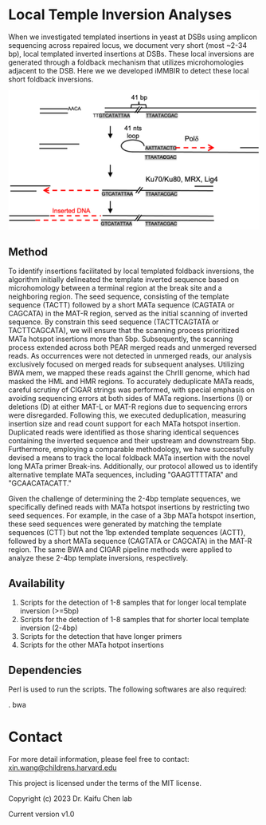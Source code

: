 
# Local Temple Inversion Analyses
When we investigated templated insertions in yeast at DSBs using amplicon sequencing across repaired locus, we document very short (most ~2-34 bp), local templated inverted insertions at DSBs. These local inversions are generated through a foldback mechanism that utilizes microhomologies adjacent to the DSB. Here we we developed iMMBIR to detect these local short foldback inversions. 

<p align="center">
 <img src='src/MataInsertion.png' width='600'>
 
## Method
To identify insertions facilitated by local templated foldback inversions, the algorithm initially delineated the template inverted sequence based on microhomology between a terminal region at the break site and a neighboring region. The seed sequence, consisting of the template sequence (TACTT) followed by a short MATa sequence (CAGTATA or CAGCATA) in the MAT-R region, served as the initial scanning of inverted sequence. By constrain this seed sequence (TACTTCAGTATA or TACTTCAGCATA), we will ensure that the scanning process prioritized MATa hotspot insertions more than 5bp. Subsequently, the scanning process extended across both PEAR merged reads and unmerged reversed reads. As occurrences were not detected in unmerged reads, our analysis exclusively focused on merged reads for subsequent analyses. Utilizing BWA mem, we mapped these reads against the ChrIII genome, which had masked the HML and HMR regions. To accurately deduplicate MATa reads, careful scrutiny of CIGAR strings was performed, with special emphasis on avoiding sequencing errors at both sides of MATa regions. Insertions (I) or deletions (D) at either MAT-L or MAT-R regions due to sequencing errors were disregarded. Following this, we executed deduplication, measuring insertion size and read count support for each MATa hotspot insertion. Duplicated reads were identified as those sharing identical sequences containing the inverted sequence and their upstream and downstream 5bp. Furthermore, employing a comparable methodology, we have successfully devised a means to track the local foldback MATa insertion with the novel long MATa primer Break-ins. Additionally, our protocol allowed us to identify alternative template MATa sequences, including "GAAGTTTTATA" and "GCAACATACATT."

Given the challenge of determining the 2-4bp template sequences, we specifically defined reads with MATa hotspot insertions by restricting two seed sequences. For example, in the case of a 3bp MATa hotspot insertion, these seed sequences were generated by matching the template sequences (CTT) but not the 1bp extended template sequences (ACTT), followed by a short MATa sequence (CAGTATA or CAGCATA) in the MAT-R region. The same BWA and CIGAR pipeline methods were applied to analyze these 2-4bp template inversions, respectively.

##  Availability 
1. Scripts for the detection of 1-8 samples that for longer local template inversion (>=5bp)
2. Scripts for the detection of 1-8 samples that for shorter local template inversion (2-4bp)
3. Scripts for the detection that have longer primers
4. Scripts for the other MATa hotpot insertions

## Dependencies

Perl is used to run the scripts. The following softwares are also required:

. bwa

# Contact


For more detail information, please feel free to contact: xin.wang@childrens.harvard.edu

This project is licensed under the terms of the MIT license.

Copyright (c) 2023 Dr. Kaifu Chen lab

Current version v1.0






